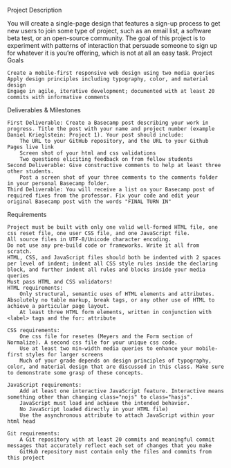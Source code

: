
Project Description

You will create a single-page design that features a sign-up process to get new users to join some type of project, such as an email list, a software beta test, or an open-source community. The goal of this project is to experiment with patterns of interaction that persuade someone to sign up for whatever it is you’re offering, which is not at all an easy task.
Project Goals

    Create a mobile-first responsive web design using two media queries
    Apply design principles including typography, color, and material design
    Engage in agile, iterative development; documented with at least 20 commits with informative comments

Deliverables & Milestones

    First Deliverable: Create a Basecamp post describing your work in progress. Title the post with your name and project number (example Daniel Krieglstein: Project 1). Your post should include:
        The URL to your GitHub repository, and the URL to your Github Pages live link
        Screen shot of your html and css validations
        Two questions eliciting feedback on from fellow students
    Second Deliverable: Give constructive comments to help at least three other students.
        Post a screen shot of your three comments to the comments folder in your personal Basecamp folder.
    Third Deliverable: You will receive a list on your Basecamp post of required fixes from the professor. Fix your code and edit your original Basecamp post with the words "FINAL TURN IN"

Requirements

    Project must be built with only one valid well-formed HTML file, one css reset file, one user CSS file, and one JavaScript file.
    All source files in UTF-8/Unicode character encoding.
    Do not use any pre-build code or frameworks. Write it all from scratch.
    HTML, CSS, and JavaScript files should both be indented with 2 spaces per level of indent; indent all CSS style rules inside the declaring block, and further indent all rules and blocks inside your media queries
    Must pass HTML and CSS validators!
    HTML requirements:
        Only structural, semantic uses of HTML elements and attributes. Absolutely no table markup, break tags, or any other use of HTML to achieve a particular page layout.
        At least three HTML form elements, written in conjunction with <label> tags and the for: attribute

    CSS requirements:
        One css file for resetes (Meyers and the Form section of Normalize). A second css file for your unique css code.
        Use at least two min-width media queries to enhance your mobile-first styles for larger screens
        Much of your grade depends on design principles of typography, color, and material design that are discussed in this class. Make sure to demonstrate some grasp of these concepts.

    JavaScript requirements:
        Add at least one interactive JavaScript feature. Interactive means something other than changing class="nojs" to class="hasjs".
        JavaScript must load and achieve the intended behavior.
        No JavaScript loaded directly in your HTML file)
        Use the asynchronous attribute to attach JavaScript within your html head
        
    Git requirements:
        A Git repository with at least 20 commits and meaningful commit messages that accurately reflect each set of changes that you make
        GitHub repository must contain only the files and commits from this project
